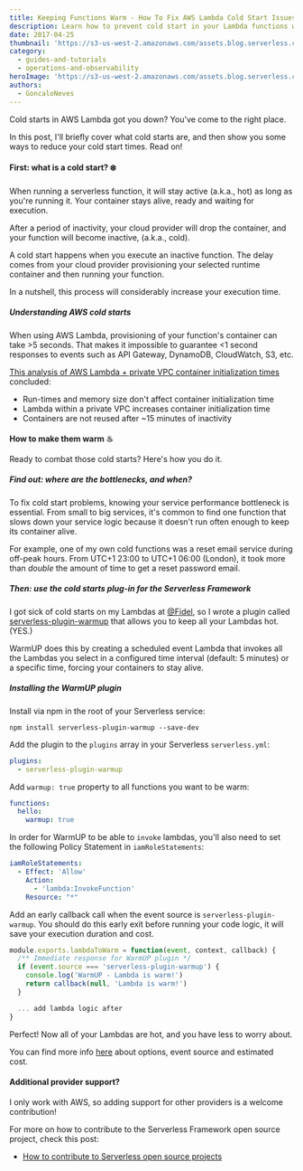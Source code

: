 ```yaml
---
title: Keeping Functions Warm - How To Fix AWS Lambda Cold Start Issues
description: Learn how to prevent cold start in your Lambda functions with the Serverless WarmUp plugin.
date: 2017-04-25
thumbnail: 'https://s3-us-west-2.amazonaws.com/assets.blog.serverless.com/header+images/keep-your-lambdas-warm.jpg'
category:
  - guides-and-tutorials
  - operations-and-observability
heroImage: 'https://s3-us-west-2.amazonaws.com/assets.blog.serverless.com/header+images/keep-your-lambdas-warm.jpg'
authors:
  - GoncaloNeves
---
```


Cold starts in AWS Lambda got you down? You've come to the right place.

In this post, I'll briefly cover what cold starts are, and then show you some ways to reduce your cold start times. Read on!

#### First: what is a cold start? ❄️

When running a serverless function, it will stay active (a.k.a., hot) as long as you're running it. Your container stays alive, ready and waiting for execution.

After a period of inactivity, your cloud provider will drop the container, and your function will become inactive, (a.k.a., cold).

A cold start happens when you execute an inactive function. The delay comes from your cloud provider provisioning your selected runtime container and then running your function.

In a nutshell, this process will considerably increase your execution time.

##### Understanding AWS cold starts

When using AWS Lambda, provisioning of your function's container can take >5 seconds. That makes it impossible to guarantee <1 second responses to events such as API Gateway, DynamoDB, CloudWatch, S3, etc.

[This analysis of AWS Lambda + private VPC container initialization times](https://robertvojta.com/aws-journey-api-gateway-lambda-vpc-performance-452c6932093b) concluded:
- Run-times and memory size don't affect container initialization time
- Lambda within a private VPC increases container initialization time
- Containers are not reused after ~15 minutes of inactivity

#### How to make them warm ♨

Ready to combat those cold starts? Here's how you do it.

##### Find out: where are the bottlenecks, and when?

To fix cold start problems, knowing your service performance bottleneck is essential. From small to big services, it's common to find one function that slows down your service logic because it doesn't run often enough to keep its container alive.

For example, one of my own cold functions was a reset email service during off-peak hours. From UTC+1 23:00 to UTC+1 06:00 (London), it took more than *double* the amount of time to get a reset password email.

##### Then: use the cold starts plug-in for the Serverless Framework

I got sick of cold starts on my Lambdas at [@Fidel](https://fidel.uk), so I wrote a plugin called [serverless-plugin-warmup](https://github.com/FidelLimited/serverless-plugin-warmup) that allows you to keep all your Lambdas hot. (YES.)

WarmUP does this by creating a scheduled event Lambda that invokes all the Lambdas you select in a configured time interval (default: 5 minutes) or a specific time, forcing your containers to stay alive.

##### Installing the WarmUP plugin

Install via npm in the root of your Serverless service:
```
npm install serverless-plugin-warmup --save-dev
```

Add the plugin to the `plugins` array in your Serverless `serverless.yml`:

```yml
plugins:
  - serverless-plugin-warmup
```

Add `warmup: true` property to all functions you want to be warm:

```yml
functions:
  hello:
    warmup: true
```

In order for WarmUP to be able to `invoke` lambdas, you'll also need to set the following Policy Statement in `iamRoleStatements`:

```yaml
iamRoleStatements:
  - Effect: 'Allow'
    Action:
      - 'lambda:InvokeFunction'
    Resource: "*"
```

Add an early callback call when the event source is `serverless-plugin-warmup`. You should do this early exit before running your code logic, it will save your execution duration and cost.

```javascript
module.exports.lambdaToWarm = function(event, context, callback) {
  /** Immediate response for WarmUP plugin */
  if (event.source === 'serverless-plugin-warmup') {
    console.log('WarmUP - Lambda is warm!')
    return callback(null, 'Lambda is warm!')
  }

  ... add lambda logic after
}
```

Perfect! Now all of your Lambdas are hot, and you have less to worry about.

You can find more info [here](https://github.com/FidelLimited/serverless-plugin-warmup#options) about options, event source and estimated cost.

#### Additional provider support?

I only work with AWS, so adding support for other providers is a welcome contribution!

For more on how to contribute to the Serverless Framework open source project, check this post:
- [How to contribute to Serverless open source projects](https://serverless.com/blog/how-contribute-to-serverless-open-source/)
